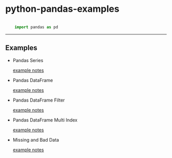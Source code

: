 # python-pandas-examples

```python

    import pandas as pd
```
---
Examples
------

* Pandas Series

  [example notes](https://github.com/serdaralkancode/python-pandas-examples/blob/master/Pandas%20Series.ipynb)
  
* Pandas DataFrame

  [example notes](https://github.com/serdaralkancode/python-pandas-examples/blob/master/Pandas%20DataFrames.ipynb)
  
* Pandas DataFrame Filter

  [example notes](https://github.com/serdaralkancode/python-pandas-examples/blob/master/Pandas%20DataFrames%20Filter.ipynb)
  
* Pandas DataFrame Multi Index

  [example notes](https://github.com/serdaralkancode/python-pandas-examples/blob/master/Pandas%20DataFrame%20MultiIndex.ipynb)
  
* Missing and Bad Data

  [example notes](https://github.com/serdaralkancode/python-pandas-examples/blob/master/Missing%20and%20Bad%20Data.ipynb)
